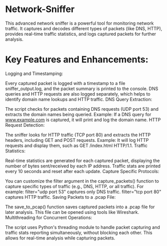 # Network-Sniffer
This advanced network sniffer is a powerful tool for monitoring network traffic. It captures and decodes different types of packets (like DNS, HTTP), provides real-time traffic statistics, and logs captured packets for further analysis. 

# Key Features and Enhancements:
 Logging and Timestamping:

Every captured packet is logged with a timestamp to a file sniffer_output.log, and the packet summary is printed to the console.
DNS queries and HTTP requests are also logged separately, which helps to identify domain name lookups and HTTP traffic.
DNS Query Extraction:

The script checks for packets containing DNS requests (UDP port 53) and extracts the domain names being queried.
Example: If a DNS query for www.example.com is captured, it will print and log the domain name.
HTTP Request Detection:

The sniffer looks for HTTP traffic (TCP port 80) and extracts the HTTP headers, including GET and POST requests.
Example: It will log HTTP requests and display them, such as GET /index.html HTTP/1.1.
Traffic Statistics:

Real-time statistics are generated for each captured packet, displaying the number of bytes sent/received by each IP address.
Traffic stats are printed every 10 seconds and reset after each update.
Capture Specific Protocols:

You can customize the filter argument in the capture_packets() function to capture specific types of traffic (e.g., DNS, HTTP, or all traffic).
For example:
filter="udp port 53" captures only DNS traffic.
filter="tcp port 80" captures HTTP traffic.
Saving Packets to a .pcap File:

The save_to_pcap() function saves captured packets into a .pcap file for later analysis. This file can be opened using tools like Wireshark.
Multithreading for Concurrent Operations:

The script uses Python's threading module to handle packet capturing and traffic stats reporting simultaneously, without blocking each other.
This allows for real-time analysis while capturing packets.
